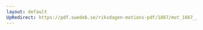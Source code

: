 ```yaml
---
layout: default
UpRedirect: https://pdf.swedeb.se/riksdagen-motions-pdf/1867/mot_1867__fk__reg/mot_1867__fk__reg_001.pdf
---
```

